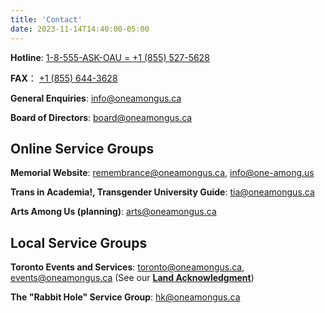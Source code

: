 ```yaml
---
title: 'Contact'
date: 2023-11-14T14:40:00-05:00
---
```


**Hotline**: [1-8-555-ASK-OAU = +1 (855) 527-5628](tel:+18555275628)

**FAX**： [+1 (855) 644-3628](fax:+18556443628)

**General Enquiries**: [info@oneamongus.ca](mailto:info@oneamongus.ca)

**Board of Directors**: [board@oneamongus.ca](mailto:board@oneamongus.ca)

## Online Service Groups

**Memorial Website**: [remembrance@oneamongus.ca](mailto:remembrance@oneamongus.ca), [info@one-among.us](mailto:info@one-among.us)

**Trans in Academia!, Transgender University Guide**: [tia@oneamongus.ca](mailto:tia@oneamongus.ca)

**Arts Among Us (planning)**: [arts@oneamongus.ca](mailto:arts@oneamongus.ca)

## Local Service Groups

**Toronto Events and Services**: [toronto@oneamongus.ca](mailto:toronto@oneamongus.ca), [events@oneamongus.ca](mailto:events@oneamongus.ca) (See our [**Land Acknowledgment**](land-ack))

**The "Rabbit Hole" Service Group**: [hk@oneamongus.ca](mailto:hk@oneamongus.ca)
